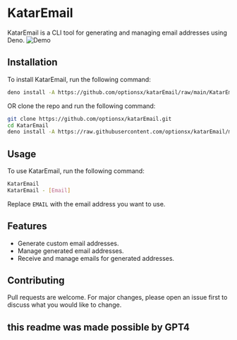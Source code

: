 # KatarEmail

KatarEmail is a CLI tool for generating and managing email addresses using Deno.
![Demo](https://i.imgur.com/zFZM4I7.png)
## Installation

To install KatarEmail, run the following command:

```bash
deno install -A https://github.com/optionsx/katarEmail/raw/main/KatarEmail.ts
```
OR clone the repo and run the following command:
```bash
git clone https://github.com/optionsx/katarEmail.git
cd KatarEmail
deno install -A https://raw.githubusercontent.com/optionsx/katarEmail/master/KatarEmail.ts
```
## Usage

To use KatarEmail, run the following command:

```bash
KatarEmail
KatarEmail - [Email]
```
Replace `EMAIL` with the email address you want to use.

## Features

- Generate custom email addresses.
- Manage generated email addresses.
- Receive and manage emails for generated addresses.

## Contributing

Pull requests are welcome. For major changes, please open an issue first to discuss what you would like to change.

## this readme was made possible by GPT4